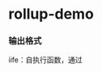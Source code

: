 # rollup-demo
### 输出格式
iife：自执行函数，通过<script>标签加载
amd：异步模块定义，可通过requirejs加载
cjs：node默认的模块规范，可用webpack加载
umd：兼容iife、amd、cjs三种模块规范
es：es module规范，可用webpack，rollup加载

### CommonJS （2009）
导出使用module.exports、exports，加载模块使用require('xxx')
exports对象实际上只是对module.exports的引用

### es module（2015）

### AMD（异步模块定义 requireJS 2010）
AMD是requireJS在推广过程中对模块定义的规范化产出。
浏览器端的解决方案
AMD推崇依赖前置，只有当全部加载完毕后，才会执行后边的回调函数
```
定义模块
define(moduleName, [module], factory) {
  return {};
}
引入模块
require([module],callback);

require.config({
  pahts: {
    moduleA: 'js/moduleA',
    moduleB: 'js/moduleB'
  }
})

require(['moduleA', 'moduleB'], function (moduleA, moduleB) {})
```

### CMD （通用模块定义 seaJS 2011）
CMD 是 seaJS 在推广过程中对模块定义的规范化产出。
浏览器端的解决方案
CMD推崇就近依赖
```
定义模块
define(function (require, exports, module) {
  var a = require('./a') 
  a.doSomething()
  var b = require('./b')  
  b.doSomething()
  return {}
})
```

### UMD
UMD是AMD和CommonJS的结合,AMD适用浏览器，CommonJS适用服务端，如果结合了两者就达到了跨平台的解决方案。UMD先判断是否支持AMD（define是否存在），存在用AMD模块的方式加载模块，再判断是否支持NodeJS的模块（exports是否存在），存在用NodeJS模块的方式，否则挂在window上，当全局变量使用。

### ES Module与CommonJS
CommonJS模块是对象，是运行时加载，运行时才把模块挂载在exports之上（加载整个模块的所有），加载模块其实就是查找对象属性。
ES Module不是对象，是使用export显示指定输出，再通过import输入。此法为编译时加载，编译时遇到import就会生成一个只读引用。等到运行时就会根据此引用去被加载的模块取值。所以不会加载模块所有方法，仅取所需
CommonJS 模块输出的是一个值的拷贝，ES6 模块输出的是值的引用。
CommonJS 模块是运行时加载，ES6 模块是编译时输出接口

### RequirJS 和 SeaJS 的区别
定位有差异。RequireJS 想成为浏览器端的模块加载器，同时也想成为 Rhino / Node 等环境的模块加载器。Sea.js 则专注于 Web 浏览器端，同时通过 Node 扩展的方式可以很方便跑在 Node 环境中。
推广理念有差异。RequireJS 在尝试让第三方类库修改自身来支持 RequireJS，目前只有少数社区采纳。Sea.js 不强推，采用自主封装的方式来“海纳百川”，目前已有较成熟的封装策略。
对开发调试的支持有差异。Sea.js 非常关注代码的开发调试，有 nocache、debug 等用于调试的插件。RequireJS 无这方面的明显支持。
插件机制不同。RequireJS 采取的是在源码中预留接口的形式，插件类型比较单一。Sea.js 采取的是通用事件机制，插件类型更丰富。


